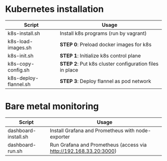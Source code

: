 # Kubernetes installation

| Script                | Usage                                                    |
| --------------------- | -------------------------------------------------------- |
| k8s-install.sh        | Install k8s programs (run by vagrant)                    |
| k8s-load-images.sh    | **STEP 0**: Preload docker images for k8s                |
| k8s-init.sh           | **STEP 1**: Initialize k8s control plane                 |
| k8s-copy-config.sh    | **STEP 2**: Put k8s cluster configuration files in place |
| k8s-deploy-flannel.sh | **STEP 3**: Deploy flannel as pod network                |

# Bare metal monitoring

| Script               | Usage                                                             |
| -------------------- | ----------------------------------------------------------------- |
| dashboard-install.sh | Install Grafana and Prometheus with node-exporter                 |
| dashboard-run.sh     | Run Grafana and Prometheus (access via http://192.168.33.20:3000) |
